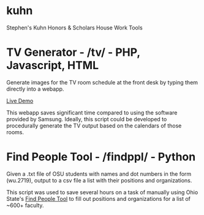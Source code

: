 # kuhn
Stephen's Kuhn Honors &amp; Scholars House Work Tools

# TV Generator - /tv/ - PHP, Javascript, HTML
Generate images for the TV room schedule at the front desk by typing them directly into a webapp. 

[Live Demo](http://wustep.me/kuhn/tv/)

This webapp saves significant time compared to using the software provided by Samsung. Ideally, this script could be developed to procedurally generate the TV output based on the calendars of those rooms.

# Find People Tool - /findppl/ - Python
Given a .txt file of OSU students with names and dot numbers in the form (wu.2719), output to a csv file a list with their positions and organizations. 

This script was used to save several hours on a task of manually using Ohio State's [Find People Tool](https://www.osu.edu/findpeople/) to fill out positions and organizations for a list of ~600+ faculty.

